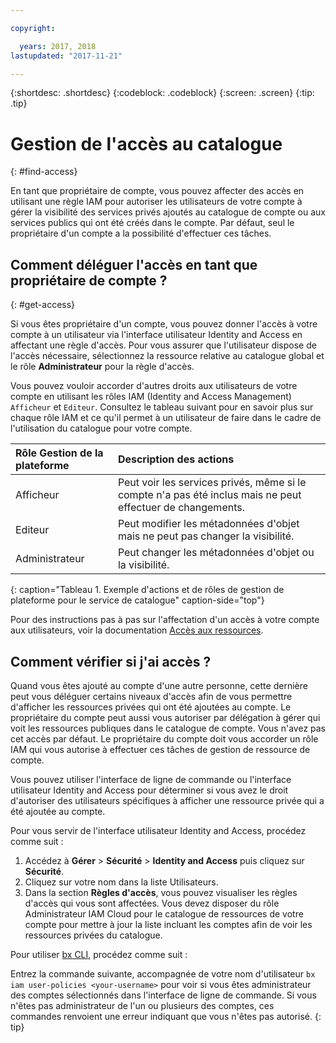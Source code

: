 ```yaml
---

copyright:

  years: 2017, 2018
lastupdated: "2017-11-21"

---
```


{:shortdesc: .shortdesc}
{:codeblock: .codeblock}
{:screen: .screen}
{:tip: .tip}

# Gestion de l'accès au catalogue
{: #find-access}

En tant que propriétaire de compte, vous pouvez affecter des accès en utilisant une règle IAM pour autoriser les utilisateurs de votre compte à gérer la visibilité des services privés ajoutés au catalogue de compte ou aux services publics qui ont été créés dans le compte. Par défaut, seul le propriétaire d'un compte a la possibilité d'effectuer ces tâches.

## Comment déléguer l'accès en tant que propriétaire de compte ?
{: #get-access}

Si vous êtes propriétaire d'un compte, vous pouvez donner l'accès à votre compte à un utilisateur via l'interface utilisateur Identity and Access en affectant une règle d'accès. Pour vous assurer que l'utilisateur dispose de l'accès nécessaire, sélectionnez la ressource relative au catalogue global et le rôle **Administrateur** pour la règle d'accès.

Vous pouvez vouloir accorder d'autres droits aux utilisateurs de votre compte en utilisant les rôles IAM (Identity and Access Management) `Afficheur` et `Editeur`. Consultez le tableau suivant pour en savoir plus sur chaque rôle IAM et ce qu'il permet à un utilisateur de faire dans le cadre de l'utilisation du catalogue pour votre compte.

| Rôle Gestion de la plateforme | Description des actions |
|:-----------------|:-----------------|
| Afficheur | Peut voir les services privés, même si le compte n'a pas été inclus mais ne peut effectuer de changements. |
| Editeur | Peut modifier les métadonnées d'objet mais ne peut pas changer la visibilité. |
| Administrateur | Peut changer les métadonnées d'objet ou la visibilité.  |
{: caption="Tableau 1. Exemple d'actions et de rôles de gestion de plateforme pour le service de catalogue" caption-side="top"}

Pour des instructions pas à pas sur l'affectation d'un accès à votre compte aux utilisateurs, voir la documentation [Accès aux ressources](/docs/iam/mngiam.html#iammanidaccser#resourceaccess).


## Comment vérifier si j'ai accès ?

Quand vous êtes ajouté au compte d'une autre personne, cette dernière peut vous déléguer certains niveaux d'accès afin de vous permettre d'afficher les ressources privées qui ont été ajoutées au compte. Le propriétaire du compte peut aussi vous autoriser par délégation à gérer qui voit les ressources publiques dans le catalogue de compte. Vous n'avez pas cet accès par défaut. Le propriétaire du compte doit vous accorder un rôle IAM qui vous autorise à effectuer ces tâches de gestion de ressource de compte.

Vous pouvez utiliser l'interface de ligne de commande ou l'interface utilisateur Identity and Access pour déterminer si vous avez le droit d'autoriser des utilisateurs spécifiques à afficher une ressource privée qui a été ajoutée au compte.

Pour vous servir de l'interface utilisateur Identity and Access, procédez comme suit :

1. Accédez à **Gérer** > **Sécurité** > **Identity and Access** puis cliquez sur **Sécurité**.
2. Cliquez sur votre nom dans la liste Utilisateurs.
3. Dans la section **Règles d'accès**, vous pouvez visualiser les règles d'accès qui vous sont affectées. Vous devez disposer du rôle Administrateur IAM Cloud pour le catalogue de ressources de votre compte pour mettre à jour la liste incluant les comptes afin de voir les ressources privées du catalogue.

Pour utiliser [bx CLI](/docs/cli/reference/bluemix_cli/bx_cli.html#bx_commands_iam), procédez comme suit :

Entrez la commande suivante, accompagnée de votre nom d'utilisateur `bx iam user-policies <your-username>` pour voir si vous êtes administrateur des comptes sélectionnés dans l'interface de ligne de commande. Si vous n'êtes pas administrateur de l'un ou plusieurs des comptes, ces commandes renvoient une erreur indiquant que vous n'êtes pas autorisé.
{: tip}
